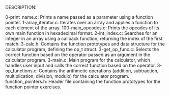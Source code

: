 DESCRIPTION:

0-print_name.c: Prints a name passed as a parameter using a function pointer.
1-array_iterator.c: Iterates over an array and applies a function to each element of the array.
100-main_opcodes.c: Prints the opcodes of its own main function in hexadecimal format.
2-int_index.c: Searches for an integer in an array using a callback function, returning the index of the first match.
3-calc.h: Contains the function prototypes and data structure for the calculator program, defining the op_t struct.
3-get_op_func.c: Selects the correct function based on the operator passed as an argument in the calculator program.
3-main.c: Main program for the calculator, which handles user input and calls the correct function based on the operator.
3-op_functions.c: Contains the arithmetic operations (addition, subtraction, multiplication, division, modulo) for the calculator program.
function_pointers.h: Header file containing the function prototypes for the function pointer exercises.